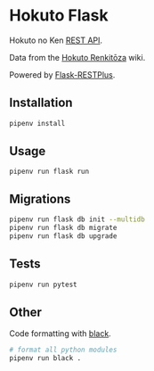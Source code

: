 # Hokuto Flask

Hokuto no Ken [REST API](https://floating-headland-89373.herokuapp.com/api/v1/).

Data from the [Hokuto Renkitōza](http://hokuto.wikia.com/wiki/Main_Page) wiki.

Powered by [Flask-RESTPlus](https://flask-restplus.readthedocs.io/en/stable/).


## Installation

```sh
pipenv install
```


## Usage

```
pipenv run flask run
```


## Migrations

```sh
pipenv run flask db init --multidb
pipenv run flask db migrate
pipenv run flask db upgrade
```


## Tests

```sh
pipenv run pytest
```


## Other

Code formatting with [black](https://github.com/ambv/black).

```sh
# format all python modules
pipenv run black .
```

